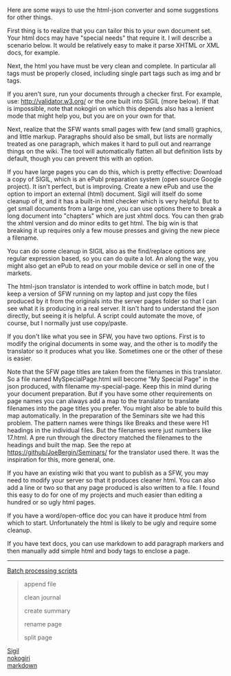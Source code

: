 Here are some ways to use the html-json converter and some suggestions for other things. 

First thing is to realize that you can tailor this to your own document set. Your html docs may have "special needs" that require it. I will describe a scenario below. It would be relatively easy to make it parse XHTML or XML docs, for example. 

Next, the html you have must be very clean and complete. In particular all tags must be properly closed, including single part tags such as img and br tags. 

If you aren't sure, run your documents through a checker first. For example, use: <http://validator.w3.org/> or the one built into SIGIL (more below). If that is impossible, note that nokogiri on which this depends also has a lenient mode that might help you, but you are on your own for that. 

Next, realize that the SFW wants small pages with few (and small) graphics, and little markup. Paragraphs should also be small, but lists are normally treated as one paragraph, which makes it hard to pull out and rearrange things on the wiki. The tool will automatically flatten all but definition lists by default, though you can prevent this with an option. 

If you have large pages you can do this, which is pretty effective: Download a copy of SIGIL, which is an ePubl preparation system (open source Google project). It isn't perfect, but is improving. Create a new ePub and use the option to import an external (html) document. Sigil will itself do some cleanup of it, and it has a built-in html checker which is very helpful. But to get small documents from a large one, you can use options there to break a long document into "chapters" which are just xhtml docs. You can then grab the xhtml version and do minor edits to get html. The big win is that breaking it up requires only a few mouse presses and giving the new piece a filename. 

You can do some cleanup in SIGIL also as the find/replace options are regular expression based, so you can do quite a lot. An along the way, you might also get an ePub to read on your mobile device or sell in one of the markets. 

The html-json translator is intended to work offline in batch mode, but I keep a version of SFW running on my laptop and just copy the files produced by it from the originals into the server pages folder so that I can see what it is producing in a real server. It isn't hard to understand the json directly, but seeing it is helpful. A script could automate the move, of course, but I normally just use copy/paste. 

If you don't like what you see in SFW, you have two options. First is to modify the original documents in some way, and the other is to modify the translator so it produces what you like. Sometimes one or the other of these is easier. 

Note that the SFW page titles are taken from the filenames in this translator. So a file named MySpecialPage.html will become "My Special Page" in the json produced, with filename my-special-page. Keep this in mind during your document preparation. But if you have some other requirements on page names you can always add a map to the translator to translate filenames into the page titles you prefer. You might also be able to build this map automatically. In the preparation of the Seminars site we had this problem. The pattern names were things like Breaks and these were H1 headings in the individual files. But the filenames were just numbers like 17.html. A pre run through the directory matched the filenames to the headings and built the map. See the repo at <https://github/JoeBergin/Seminars/> for the translator used there. It was the inspiration for this, more general, one. 

If you have an existing wiki that you want to publish as a SFW, you may need to modify your server so that it produces cleaner html. You can also add a line or two so that any page produced is also written to a file. I found this easy to do for one of my projects and much easier than editing a hundred or so ugly html pages. 

If you have a word/open-office doc you can have it produce html from which to start. Unfortunately the html is likely to be ugly and require some cleanup. 

If you have text docs, you can use markdown to add paragraph markers and then manually add simple html and body tags to enclose a page. 

-----

[Batch processing scripts](https://github.com/JoeBergin/Batch-SFW-Scripts) <br/>

>	append file 
>
>	clean journal 
>
>	create summary 
>
>	rename page 
>
>	split page 

[Sigil](http://code.google.com/p/sigil/) <br/>
[nokogiri](http://nokogiri.org/) <br/>
[markdown](http://daringfireball.net/projects/markdown/)
